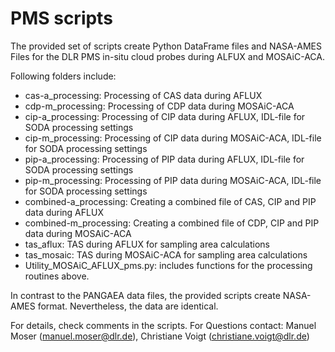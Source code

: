 
# PMS scripts

The provided set of scripts create Python DataFrame files and NASA-AMES Files for the DLR PMS in-situ cloud probes during ALFUX and MOSAiC-ACA.

Following folders include:
- cas-a_processing: Processing of CAS data during AFLUX
- cdp-m_processing: Processing of CDP data during MOSAiC-ACA
- cip-a_processing: Processing of CIP data during AFLUX, IDL-file for SODA processing settings
- cip-m_processing: Processing of CIP data during MOSAiC-ACA, IDL-file for SODA processing settings
- pip-a_processing: Processing of PIP data during AFLUX, IDL-file for SODA processing settings
- pip-m_processing: Processing of PIP data during MOSAiC-ACA, IDL-file for SODA processing settings
- combined-a_processing: Creating a combined file of CAS, CIP and PIP data during AFLUX
- combined-m_processing: Creating a combined file of CDP, CIP and PIP data during MOSAiC-ACA
- tas_aflux: TAS during AFLUX for sampling area calculations
- tas_mosaic: TAS during MOSAiC-ACA for sampling area calculations
- Utility_MOSAiC_AFLUX_pms.py: includes functions for the processing routines above.

In contrast to the PANGAEA data files, the provided scripts create NASA-AMES format. Nevertheless, the data are identical. 

For details, check comments in the scripts.
For Questions contact: Manuel Moser (<manuel.moser@dlr.de>), Christiane Voigt (<christiane.voigt@dlr.de>)
